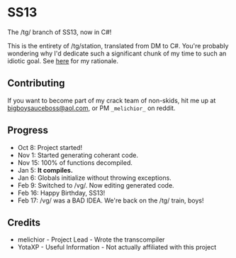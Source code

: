 # SS13
The /tg/ branch of SS13, now in C#!

This is the entirety of /tg/station, translated from DM to C#. You're probably wondering why I'd dedicate such a significant chunk of my time to such an idiotic goal. See [here](http://somnium13.github.io#why) for my rationale.

## Contributing
If you want to become part of my crack team of non-skids, hit me up at bigboysauceboss@aol.com, or PM ```_melichior_``` on reddit.

## Progress

- Oct 8: Project started!
- Nov 1: Started generating coherant code.
- Nov 15: 100% of functions decompiled.
- Jan 5: **It compiles.**
- Jan 6: Globals initialize without throwing exceptions.
- Feb 9: Switched to /vg/. Now editing generated code.
- Feb 16: Happy Birthday, SS13!
- Feb 17: /vg/ was a BAD IDEA. We're back on the /tg/ train, boys!

## Credits
- melichior - Project Lead - Wrote the transcompiler
- YotaXP - Useful Information - Not actually affiliated with this project

